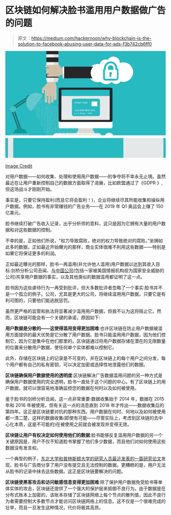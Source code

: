 # 区块链如何解决脸书滥用用户数据做广告的问题

> 原文：<https://medium.com/hackernoon/why-blockchain-is-the-solution-to-facebook-abusing-user-data-for-ads-f3b742cb6ff0>

![](img/407ae198010c747bc769715452117ba1.png)

[Image Credit](https://www.bluecoat.com/)

对用户数据——如何收集、处理和使用用户数据——的争夺将不幸永无止境。虽然最近在让用户重新控制自己的数据方面取得了进展，比如欧盟通过了《GDPR 》,但这场战斗才刚刚开始。

事实是，只要它保持盈利(而且它将会盈利！)，企业将继续尽其所能收集和操纵用户数据。例如，脸书有非常赚钱的广告业务——在 2019 年 Q1 奥运会上赚了 150 亿美元。

脸书继续打破广告收入记录，出乎分析师的意料，这只是因为它拥有大量的用户数据和对这些数据的控制。

不幸的是，正如他们所说，“权力导致腐败，绝对的权力导致绝对的腐败。”坐拥如此多的数据，正如最近开始曝光的那样，商业实体很难不利用这些数据——特别是如果它将保证更多的利润。

正如最近曝光的那样，脸书一再滥用(并允许他人滥用)用户数据以达到其收入目标:剑桥分析公司丑闻、[与中国公司](https://www.reuters.com/article/us-facebook-privacy-congress/facebook-confirms-data-sharing-with-chinese-companies-idUSKCN1J11TY)(包括一家被美国情报机构视为国家安全威胁的公司)共享用户数据的事实，以及其他类似的数据滥用都证明了这一点。

脸书因为这些虐待行为一再受到批评，但大多数批评者忽略了一个事实:脸书并不是一个孤立的例子。公司，尤其是更大的公司，将继续滥用用户数据，只要它是有利可图的，只要他们能逃脱惩罚。

虽然更严格的监管和执法将显著减少滥用用户数据，但我不认为这将阻止它。然而，区块链可能会有一个关键的承诺，原因如下:

**用户数据是分散的——这使得滥用变得更加困难**:也许区块链在防止用户数据被滥用方面提供的最大优势是它分散了用户数据。脸书只能滥用用户数据，因为他们控制它，因为它是集中在他们那里的。区块链通过将用户数据存储在潜在的无限数量的位置来分散用户数据，使任何单个实体都难以控制它。

此外，存储在区块链上的记录是不可变的，并在区块链上的每个用户之间分发，每个用户都有自己的私有密钥，可以决定加密或选择性地泄露他们的数据。

**区块链确保用户数据使用的透明度**:区块链解决广告数据滥用问题的另一种方式是确保用户数据使用的完全透明，脸书一直处于这个问题的中心。有了区块链上的用户数据，就可以很容易地准确监控您的数据在何时以及如何被使用。

鉴于脸书的剑桥分析丑闻，这一点非常重要:数据收集始于 2014 年，数据在 2015 年和 2016 年被使用，但有关这一点的消息直到 2018 年才传出——数据收集后的第四年。这正是区块链要对抗的那种东西。用户数据在何时、何地以及如何被使用都一清二楚，这样的数据收集(即使有可能——尽管实际上，考虑到区块链的去中心化本质，这是不可能的)在被使用之前就会被发现并变得无效。

**区块链让用户有权决定如何使用他们的数据**:脸书能够反复滥用用户数据的另一个关键原因是，用户不仅不知道脸书掌握了他们多少数据，而且他们对如何使用这些数据没有发言权。

一个典型的例子，[东北大学和普林斯顿大学的研究人员最近发表的一篇研究论文](https://mislove.org/publications/PII-PETS.pdf)发现，脸书与广告商分享了用户没有提交且无法控制的数据。更糟糕的是，用户无法从脸书的记录中抹去这些数据。这正是区块链要解决的问题。

**区块链使黑客攻击和访问敏感信息变得更加困难**:除了保护用户数据免受脸书等单体实体的攻击，区块链还提供了一个强大的保护层来抵御不良行为。由于数据是在分布式账本上加密的，该账本存储了区块链网络上每个节点的散列值，因此不良行为者需要控制大多数节点才能访问区块链网络上的信息。这不仅是一个很难完成的壮举，而且一旦发生这种情况，代价将极其高昂。
